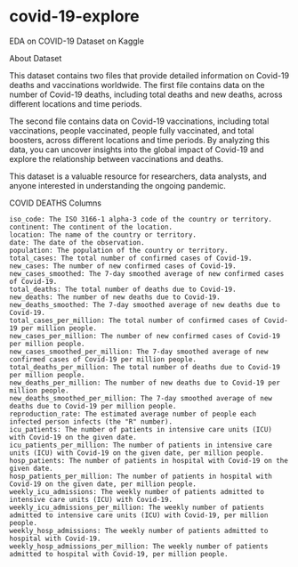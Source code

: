 # covid-19-explore

EDA on COVID-19 Dataset on Kaggle

About Dataset

This dataset contains two files that provide detailed information on Covid-19 deaths and vaccinations worldwide. The first file contains data on the number of Covid-19 deaths, including total deaths and new deaths, across different locations and time periods. 

The second file contains data on Covid-19 vaccinations, including total vaccinations, people vaccinated, people fully vaccinated, and total boosters, across different locations and time periods. By analyzing this data, you can uncover insights into the global impact of Covid-19 and explore the relationship between vaccinations and deaths. 

This dataset is a valuable resource for researchers, data analysts, and anyone interested in understanding the ongoing pandemic.

COVID DEATHS Columns

    iso_code: The ISO 3166-1 alpha-3 code of the country or territory.
    continent: The continent of the location.
    location: The name of the country or territory.
    date: The date of the observation.
    population: The population of the country or territory.
    total_cases: The total number of confirmed cases of Covid-19.
    new_cases: The number of new confirmed cases of Covid-19.
    new_cases_smoothed: The 7-day smoothed average of new confirmed cases of Covid-19.
    total_deaths: The total number of deaths due to Covid-19.
    new_deaths: The number of new deaths due to Covid-19.
    new_deaths_smoothed: The 7-day smoothed average of new deaths due to Covid-19.
    total_cases_per_million: The total number of confirmed cases of Covid-19 per million people.
    new_cases_per_million: The number of new confirmed cases of Covid-19 per million people.
    new_cases_smoothed_per_million: The 7-day smoothed average of new confirmed cases of Covid-19 per million people.
    total_deaths_per_million: The total number of deaths due to Covid-19 per million people.
    new_deaths_per_million: The number of new deaths due to Covid-19 per million people.
    new_deaths_smoothed_per_million: The 7-day smoothed average of new deaths due to Covid-19 per million people.
    reproduction_rate: The estimated average number of people each infected person infects (the "R" number).
    icu_patients: The number of patients in intensive care units (ICU) with Covid-19 on the given date.
    icu_patients_per_million: The number of patients in intensive care units (ICU) with Covid-19 on the given date, per million people.
    hosp_patients: The number of patients in hospital with Covid-19 on the given date.
    hosp_patients_per_million: The number of patients in hospital with Covid-19 on the given date, per million people.
    weekly_icu_admissions: The weekly number of patients admitted to intensive care units (ICU) with Covid-19.
    weekly_icu_admissions_per_million: The weekly number of patients admitted to intensive care units (ICU) with Covid-19, per million people.
    weekly_hosp_admissions: The weekly number of patients admitted to hospital with Covid-19.
    weekly_hosp_admissions_per_million: The weekly number of patients admitted to hospital with Covid-19, per million people.

